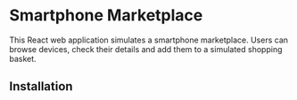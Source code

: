 # Smartphone Marketplace
This React web application simulates a smartphone marketplace. Users can browse devices, check their details and add them to a simulated shopping basket.

## Installation



